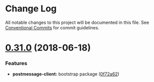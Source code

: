 # Change Log

All notable changes to this project will be documented in this file. See
[Conventional Commits](https://conventionalcommits.org) for commit guidelines.

<a name="0.31.0"></a>

# [0.31.0](https://github.com/edenlabllc/ehealth.web/compare/v0.30.0...v0.31.0) (2018-06-18)

### Features

* **postmessage-client:** bootstrap package
  ([0f72a62](https://github.com/edenlabllc/ehealth.web/commit/0f72a62))

